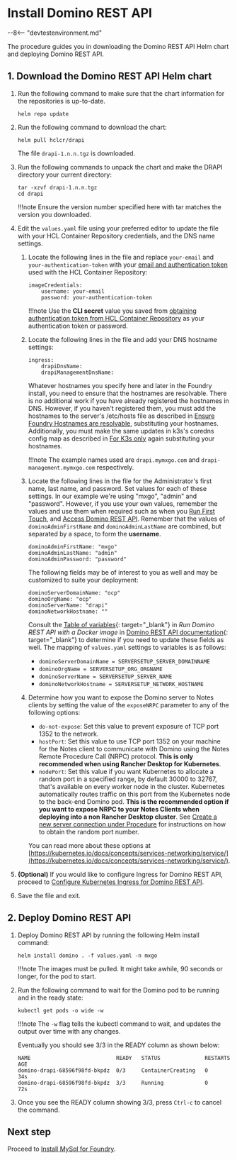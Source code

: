 # Install Domino REST API

--8<-- "devtestenvironment.md"

The procedure guides you in downloading the Domino REST API Helm chart and deploying Domino REST API.

## 1. Download the Domino REST API Helm chart

1. Run the following command to make sure that the chart information for the repositories is up-to-date.

    ```
    helm repo update
    ```

2. Run the following command to download the chart:

    ```
    helm pull hclcr/drapi
    ```
    The file `drapi-1.n.n.tgz` is downloaded.

3. Run the following commands to unpack the chart and make the DRAPI directory your current directory:

    ```
    tar -xzvf drapi-1.n.n.tgz
    cd drapi
    ```
    !!!note
        Ensure the version number specified here with tar matches the version you downloaded.

4. Edit the `values.yaml` file using your preferred editor to update the file with your HCL Container Repository credentials, and the DNS name settings.

    1. Locate the following lines in the file and replace `your-email` and `your-authentication-token` with your [email and authentication token](obtainauthenticationtoken.md) used with the HCL Container Repository:

        ```{ .yaml .no-copy }
        imageCredentials:
            username: your-email
            password: your-authentication-token
        ```

        !!!note
            Use the **CLI secret** value you saved from [obtaining authentication token from HCL Container Repository](obtainauthenticationtoken.md) as your authentication token or password.

    2. Locate the following lines in the file and add your DNS hostname settings:

        ```{ .yaml .no-copy }
        ingress:
            drapiDnsName:
            drapiManagementDnsName:
        ```
        Whatever hostnames you specify here and later in the Foundry install, you need to ensure that the hostnames are resolvable. There is no additional work if you have already registered the hostnames in DNS. However, if you haven't registered them, you must add the hostnames to the server's /etc/hosts file as described in [Ensure Foundry Hostnames are resolvable](prereq.md#3-ensure-foundry-hostnames-are-resolvable), substituting your hostnames. Additionally, you must make the same updates in k3s's coredns config map as described in [For K3s only](prereq.md#for-k3s-only) again substituting your hostnames.

        !!!note
            The example names used are `drapi.mymxgo.com` and `drapi-management.mymxgo.com` respectively.

    3. Locate the following lines in the file for the Administrator's first name, last name, and password. Set values for each of these settings. In our example we're using "mxgo", "admin" and "password". However, if you use your own values, remember the values and use them when required such as when you [Run First Touch](firsttouch.md#run-first-touch), and [Access Domino REST API](../howto/accessdrapi.md#access-domino-rest-api). Remember that the values of `dominoAdminFirstName` and `dominoAdminLastName` are combined, but separated by a space, to form the **username**.

        ```{ .yaml .no-copy }
        dominoAdminFirstName: "mxgo"
        dominoAdminLastName: "admin"
        dominoAdminPassword: "password"
        ```

        The following fields may be of interest to you as well and may be customized to suite your deployment:

        ```{ .yaml .no-copy }
        dominoServerDomainName: "ocp"
        dominoOrgName: "ocp"
        dominoServerName: "drapi"
        dominoNetworkHostname: ""
        ```

        Consult the [Table of variables](https://opensource.hcltechsw.com/Domino-rest-api/tutorial/installconfig/docker.html#table-of-variables){: target="_blank"} in *Run Domino REST API with a Docker image* in  [Domino REST API documentation](https://opensource.hcltechsw.com/Domino-rest-api/index.html){: target="_blank"} to determine if you need to update these fields as well. The mapping of `values.yaml` settings to variables is as follows:

        - `dominoServerDomainName = SERVERSETUP_SERVER_DOMAINNAME`
        - `dominoOrgName = SERVERSETUP_ORG_ORGNAME`
        - `dominoServerName = SERVERSETUP_SERVER_NAME`
        - `dominoNetworkHostname = SERVERSETUP_NETWORK_HOSTNAME`

    4. Determine how you want to expose the Domino server to Notes clients by setting the value of the `exposeNRPC` parameter to any of the following options:

        - `do-not-expose`: Set this value to prevent exposure of TCP port 1352 to the network.
        - `hostPort`: Set this value to use TCP port 1352 on your machine for the Notes client to communicate with Domino using the Notes Remote Procedure Call (NRPC) protocol. **This is only recommended when using Rancher Desktop for Kubernetes**.
        - `nodePort`: Set this value if you want Kubernetes to allocate a random port in a specified range, by default 30000 to 32767, that's available on every worker node in the cluster. Kubernetes automatically routes traffic on this port from the Kubernetes node to the back-end Domino pod. **This is the recommended option if you want to expose NRPC to your Notes Clients when deploying into a non Rancher Desktop cluster**. See [Create a new server connection under Procedure](../howto/connectdominofromnotes.md#procedure) for instructions on how to obtain the random port number.

        You can read more about these options at [https://kubernetes.io/docs/concepts/services-networking/service/](https://kubernetes.io/docs/concepts/services-networking/service/).


5. **(Optional)** If you would like to configure Ingress for Domino REST API, proceed to [Configure Kubernetes Ingress for Domino REST API](../howto/drapiingress.md).

6. Save the file and exit.

## 2. Deploy Domino REST API

1. Deploy Domino REST API by running the following Helm install command:

    ```
    helm install domino . -f values.yaml -n mxgo
    ```

    !!!note
        The images must be pulled. It might take awhile, 90 seconds or longer, for the pod to start.

2. Run the following command to wait for the Domino pod to be running and in the ready state:

    ```
    kubectl get pods -o wide -w
    ```

    !!!note
        The `-w` flag tells the kubectl command to wait, and updates the output over time with any changes.

    Eventually you should see 3/3 in the READY column as shown below:

    ```{ .yaml .no-copy }
    NAME                           READY   STATUS              RESTARTS   AGE
    domino-drapi-68596f98fd-bkpdz  0/3     ContainerCreating   0          34s
    domino-drapi-68596f98fd-bkpdz  3/3     Running             0          72s
    ```

3. Once you see the READY column showing 3/3, press `Ctrl-c` to cancel the command.

## Next step

Proceed to [Install MySql for Foundry](installmysqlfoundry.md).



<!--The Notes client communicates with Domino over TCP port 1352 using the Notes Remote Procedure Call protocol (NRPC). For simple developer based deployments, this is done in Kubernetes with the `hostPort`. This option requires port 1352 on your machine to be available for use. The other option you can specify is `nodePort`.  When `nodePort` is specified Kubernetes will allocate a random port in a specified range (by default between 30000-32767) that will be available on every worker node in the cluster. Kubernetes will automatically route traffic on this port from the Kubernetes node to the backend Domino pod. Each option has its strengths and weaknesses, you can read more about these options at [https://kubernetes.io/docs/concepts/services-networking/service/](https://kubernetes.io/docs/concepts/services-networking/service/). If you specify `exposeNRPC: do-not-expose` port 1352 will not be exposed to the network.
        -->